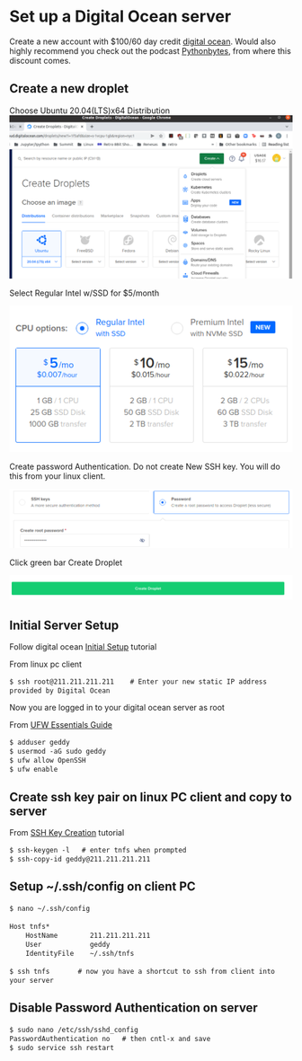 # Set up a Digital Ocean server

Create a new account with $100/60 day credit [digital ocean](https://try.digitalocean.com/open-source/?utm_medium=podcast&utm_source=pythonbytes&utm_campaign=Core_DO_SS_Cold).
Would also highly recommend you check out the podcast [Pythonbytes](https://pythonbytes.fm/), from where this discount comes.

## Create a new droplet
Choose Ubuntu 20.04(LTS)x64 Distribution
![Screenshot](img/digocean1.png)

Select Regular Intel w/SSD for $5/month

![Screenshot](img/digocean2.png)

Create password Authentication.
Do not create New SSH key.  You will do this from your linux client.

![Screenshot](img/digocean3.png)

Click green bar Create Droplet

![Screenshot](img/digocean4.png)
## Initial Server Setup

Follow digital ocean [Initial Setup](https://www.digitalocean.com/community/tutorials/initial-server-setup-with-ubuntu-20-04) tutorial

From linux pc client

    $ ssh root@211.211.211.211    # Enter your new static IP address provided by Digital Ocean

Now you are logged in to your digital ocean server as root

From [UFW Essentials Guide](https://www.digitalocean.com/community/tutorials/ufw-essentials-common-firewall-rules-and-commands)

    $ adduser geddy
    $ usermod -aG sudo geddy
    $ ufw allow OpenSSH
    $ ufw enable


## Create ssh key pair on linux PC client and copy to server
From [SSH Key Creation](https://www.digitalocean.com/community/tutorials/how-to-set-up-ssh-keys-on-ubuntu-20-04) tutorial

    $ ssh-keygen -l   # enter tnfs when prompted
    $ ssh-copy-id geddy@211.211.211.211

## Setup ~/.ssh/config on client PC
    $ nano ~/.ssh/config

    Host tnfs*
        HostName        211.211.211.211
        User            geddy
        IdentityFile    ~/.ssh/tnfs

    $ ssh tnfs       # now you have a shortcut to ssh from client into your server
## Disable Password Authentication on server
    $ sudo nano /etc/ssh/sshd_config
    PasswordAuthentication no   # then cntl-x and save 
    $ sudo service ssh restart

